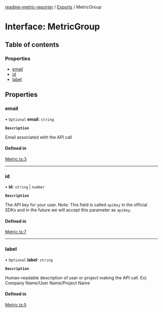 [readme-metric-reporter](../README.md) / [Exports](../modules.md) / MetricGroup

# Interface: MetricGroup

## Table of contents

### Properties

- [email](MetricGroup.md#email)
- [id](MetricGroup.md#id)
- [label](MetricGroup.md#label)

## Properties

### email

• `Optional` **email**: `string`

**`Description`**

Email associated with the API call

#### Defined in

[Metric.ts:3](https://github.com/igrek8/readme-metric-reporter/blob/e67d426/src/Metric.ts#L3)

___

### id

• **id**: `string` \| `number`

**`Description`**

The API key for your user. Note: This field is called `apiKey` in the official SDKs and in the future we will accept this parameter as `apiKey`.

#### Defined in

[Metric.ts:7](https://github.com/igrek8/readme-metric-reporter/blob/e67d426/src/Metric.ts#L7)

___

### label

• `Optional` **label**: `string`

**`Description`**

Human-readable description of user or project making the API call. Ex) Company Name/User Name/Project Name

#### Defined in

[Metric.ts:5](https://github.com/igrek8/readme-metric-reporter/blob/e67d426/src/Metric.ts#L5)
